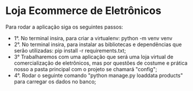 # Loja Ecommerce de Eletrônicos

Para rodar a aplicação siga os seguintes passos:

- 1°. No terminal insira, para criar a virtualenv:
  python -m venv venv
- 2°. No terminal insira, para instalar as bibliotecas e dependências que serão utilizadas:
  pip install -r requirements.txt;
- 3° Trabalharemos com uma aplicação que será uma loja virtual de comercialização de eletrônicos,
  mas por questões de costume e prática nosso a pasta principal com o projeto se chamará "config";
- 4°. Rodar o seguinte comando "python manage.py loaddata products" para carregar os dados no banco;
